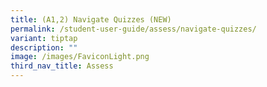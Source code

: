 ```yaml
---
title: (A1,2) Navigate Quizzes (NEW)
permalink: /student-user-guide/assess/navigate-quizzes/
variant: tiptap
description: ""
image: /images/FaviconLight.png
third_nav_title: Assess
---
```

